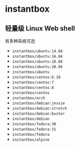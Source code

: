 # instantbox

## 轻量级 Linux Web shell

有多种系统可选

- `instantbox/ubuntu:14.04`
- `instantbox/ubuntu:16.04`
- `instantbox/ubuntu:18.04`
- `instantbox/ubuntu:20.04`
- `instantbox/ubuntu`
- `instantbox/centos:6.10`
- `instantbox/centos:7`
- `instantbox/centos:8`
- `instantbox/centos`
- `instantbox/arch`
- `instantbox/debian:jessie`
- `instantbox/debian:stretch`
- `instantbox/debian:buster`
- `instantbox/debian`
- `instantbox/fedora:30`
- `instantbox/fedora:31`
- `instantbox/fedora`
- `instantbox/alpine`
